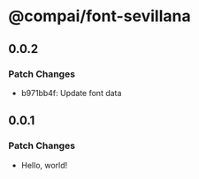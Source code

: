 # @compai/font-sevillana

## 0.0.2

### Patch Changes

- b971bb4f: Update font data

## 0.0.1

### Patch Changes

- Hello, world!
